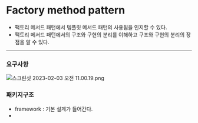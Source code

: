 # Factory method pattern
- 팩토리 메서드 패턴에서 템플릿 메서드 패턴의 사용됨을 인지할 수 있다. 
- 팩토리 메서드 패턴에서의 구조와 구현의 분리를 이해하고 구조와 구현의 분리의 장점을 알 수 있다.
---


### 요구사항
![스크린샷 2023-02-03 오전 11.00.19.png](..%2F..%2F..%2FDesktop%2F%EC%8A%A4%ED%81%AC%EB%A6%B0%EC%83%B7%202023-02-03%20%EC%98%A4%EC%A0%84%2011.00.19.png)

### 패키지구조
- framework : 기본 설계가 들어간다. 
- 
